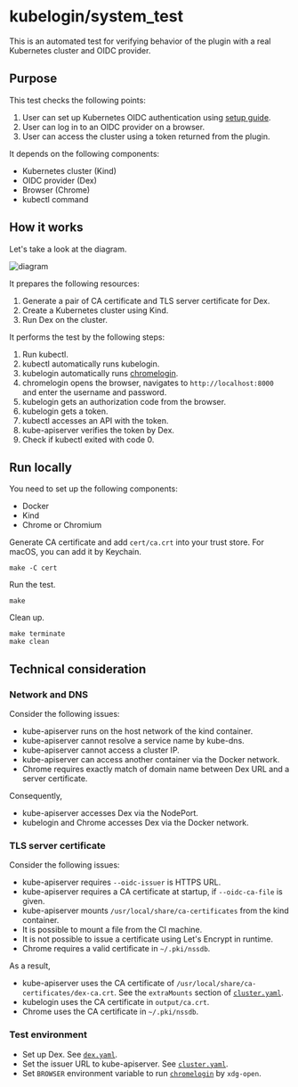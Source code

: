 # kubelogin/system_test

This is an automated test for verifying behavior of the plugin with a real Kubernetes cluster and OIDC provider.


## Purpose

This test checks the following points:

1. User can set up Kubernetes OIDC authentication using [setup guide](../docs/setup.md).
1. User can log in to an OIDC provider on a browser.
1. User can access the cluster using a token returned from the plugin.

It depends on the following components:

- Kubernetes cluster (Kind)
- OIDC provider (Dex)
- Browser (Chrome)
- kubectl command


## How it works

Let's take a look at the diagram.

![diagram](../docs/system-test-diagram.svg)

It prepares the following resources:

1. Generate a pair of CA certificate and TLS server certificate for Dex.
1. Create a Kubernetes cluster using Kind.
1. Run Dex on the cluster.

It performs the test by the following steps:

1. Run kubectl.
1. kubectl automatically runs kubelogin.
1. kubelogin automatically runs [chromelogin](login/chromelogin).
1. chromelogin opens the browser, navigates to `http://localhost:8000` and enter the username and password.
1. kubelogin gets an authorization code from the browser.
1. kubelogin gets a token.
1. kubectl accesses an API with the token.
1. kube-apiserver verifies the token by Dex.
1. Check if kubectl exited with code 0.


## Run locally

You need to set up the following components:

- Docker
- Kind
- Chrome or Chromium

Generate CA certificate and add `cert/ca.crt` into your trust store.
For macOS, you can add it by Keychain.

```shell script
make -C cert
```

Run the test.

```shell script
make
```

Clean up.

```shell script
make terminate
make clean
```


## Technical consideration

### Network and DNS

Consider the following issues:

- kube-apiserver runs on the host network of the kind container.
- kube-apiserver cannot resolve a service name by kube-dns.
- kube-apiserver cannot access a cluster IP.
- kube-apiserver can access another container via the Docker network.
- Chrome requires exactly match of domain name between Dex URL and a server certificate.

Consequently,

- kube-apiserver accesses Dex via the NodePort.
- kubelogin and Chrome accesses Dex via the Docker network.

### TLS server certificate

Consider the following issues:

- kube-apiserver requires `--oidc-issuer` is HTTPS URL.
- kube-apiserver requires a CA certificate at startup, if `--oidc-ca-file` is given.
- kube-apiserver mounts `/usr/local/share/ca-certificates` from the kind container.
- It is possible to mount a file from the CI machine.
- It is not possible to issue a certificate using Let's Encrypt in runtime.
- Chrome requires a valid certificate in `~/.pki/nssdb`.

As a result,

- kube-apiserver uses the CA certificate of `/usr/local/share/ca-certificates/dex-ca.crt`. See the `extraMounts` section of [`cluster.yaml`](cluster/cluster.yaml).
- kubelogin uses the CA certificate in `output/ca.crt`.
- Chrome uses the CA certificate in `~/.pki/nssdb`.

### Test environment

- Set up Dex. See [`dex.yaml`](cluster/dex.yaml).
- Set the issuer URL to kube-apiserver. See [`cluster.yaml`](cluster/cluster.yaml).
- Set `BROWSER` environment variable to run [`chromelogin`](login/chromelogin) by `xdg-open`.
